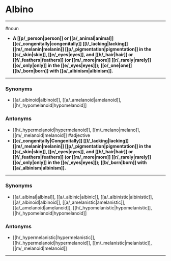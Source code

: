 # Albino
---
#noun
- **A [[p/_person|person]] or [[a/_animal|animal]] [[c/_congenitally|congenitally]] [[l/_lacking|lacking]] [[m/_melanin|melanin]] [[p/_pigmentation|pigmentation]] in the [[s/_skin|skin]], [[e/_eyes|eyes]], and [[h/_hair|hair]] or [[f/_feathers|feathers]] (or [[m/_more|more]] [[r/_rarely|rarely]] [[o/_only|only]] in the [[e/_eyes|eyes]]); [[o/_one|one]] [[b/_born|born]] with [[a/_albinism|albinism]].**
---
### Synonyms
- [[a/_albinoid|albinoid]], [[a/_amelanoid|amelanoid]], [[h/_hypomelanoid|hypomelanoid]]
### Antonyms
- [[h/_hypermelanoid|hypermelanoid]], [[m/_melano|melano]], [[m/_melanoid|melanoid]]
#adjective
- **[[c/_congenitally|Congenitally]] [[l/_lacking|lacking]] [[m/_melanin|melanin]] [[p/_pigmentation|pigmentation]] in the [[s/_skin|skin]], [[e/_eyes|eyes]], and [[h/_hair|hair]] or [[f/_feathers|feathers]] (or [[m/_more|more]] [[r/_rarely|rarely]] [[o/_only|only]] in the [[e/_eyes|eyes]]); [[b/_born|born]] with [[a/_albinism|albinism]].**
---
### Synonyms
- [[a/_albinal|albinal]], [[a/_albinic|albinic]], [[a/_albinistic|albinistic]], [[a/_albinoid|albinoid]], [[a/_amelanistic|amelanistic]], [[a/_amelanoid|amelanoid]], [[h/_hypomelanistic|hypomelanistic]], [[h/_hypomelanoid|hypomelanoid]]
### Antonyms
- [[h/_hypermelanistic|hypermelanistic]], [[h/_hypermelanoid|hypermelanoid]], [[m/_melanistic|melanistic]], [[m/_melanoid|melanoid]]
---
